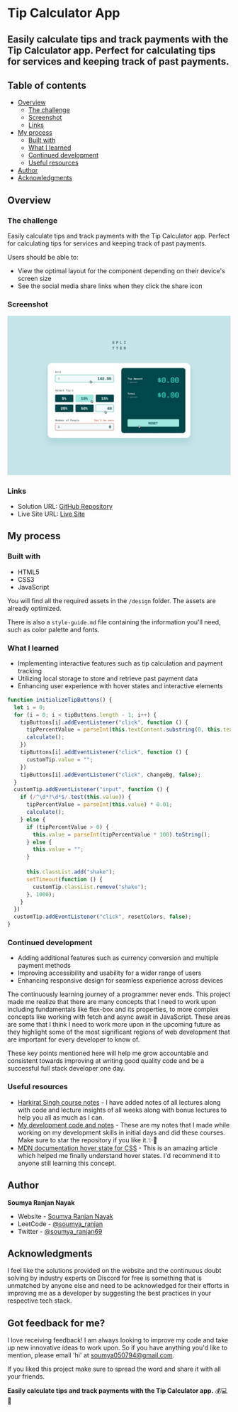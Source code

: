 # Tip Calculator App

## Easily calculate tips and track payments with the Tip Calculator app. Perfect for calculating tips for services and keeping track of past payments.

## Table of contents

- [Overview](#overview)
  - [The challenge](#the-challenge)
  - [Screenshot](#screenshot)
  - [Links](#links)
- [My process](#my-process)
  - [Built with](#built-with)
  - [What I learned](#what-i-learned)
  - [Continued development](#continued-development)
  - [Useful resources](#useful-resources)
- [Author](#author)
- [Acknowledgments](#acknowledgments)

## Overview

### The challenge

Easily calculate tips and track payments with the Tip Calculator app. Perfect for calculating tips for services and keeping track of past payments.

Users should be able to:

- View the optimal layout for the component depending on their device's screen size
- See the social media share links when they click the share icon

### Screenshot

![Design Preview](./design/active-states.jpg)

### Links

- Solution URL: [GitHub Repository](https://github.com/soumya-123-code/Tip-calculator-app_frontend_project)
- Live Site URL: [Live Site](https://tip-calculator-frontend.netlify.app/)

## My process

### Built with

- HTML5
- CSS3
- JavaScript

You will find all the required assets in the `/design` folder. The assets are already optimized.

There is also a `style-guide.md` file containing the information you'll need, such as color palette and fonts.

### What I learned

- Implementing interactive features such as tip calculation and payment tracking
- Utilizing local storage to store and retrieve past payment data
- Enhancing user experience with hover states and interactive elements

```js
function initializeTipButtons() {
  let i = 0;
  for (i = 0; i < tipButtons.length - 1; i++) {
    tipButtons[i].addEventListener("click", function () {
      tipPercentValue = parseInt(this.textContent.substring(0, this.textContent.length - 1)) * 0.01;
      calculate();
    })
    tipButtons[i].addEventListener("click", function () {
      customTip.value = "";
    })
    tipButtons[i].addEventListener("click", changeBg, false);
  }
  customTip.addEventListener("input", function () {
    if (/^\d*?\d*$/.test(this.value)) {
      tipPercentValue = parseInt(this.value) * 0.01;
      calculate();
    } else {
      if (tipPercentValue > 0) {
        this.value = parseInt(tipPercentValue * 100).toString();
      } else {
        this.value = "";
      }

      this.classList.add("shake");
      setTimeout(function () {
        customTip.classList.remove("shake");
      }, 1000);
    }
  })
  customTip.addEventListener("click", resetColors, false);
}
```

### Continued development

- Adding additional features such as currency conversion and multiple payment methods
- Improving accessibility and usability for a wider range of users
- Enhancing responsive design for seamless experience across devices

The continuously learning journey of a programmer never ends. This project made me realize that there are many concepts that I need to work upon including fundamentals like flex-box and its properties, to more complex concepts like working with fetch and async await in JavaScript. These areas are some that I think I need to work more upon in the upcoming future as they highlight some of the most significant regions of web development that are important for every developer to know of.

These key points mentioned here will help me grow accountable and consistent towards improving at writing good quality code and be a successful full stack developer one day.

### Useful resources

- [Harkirat Singh course notes](https://github.com/soumya-123-code/harkirat-singh-course_code_and_notes) - I have added notes of all lectures along with code and lecture insights of all weeks along with bonus lectures to help you all as much as I can.
- [My development code and notes](https://github.com/soumya-123-code/cwh-web-dev-playlist_code_and_notes) - These are my notes that I made while working on my development skills in initial days and did these courses. Make sure to star the repository if you like it.✨💫
- [MDN documentation hover state for CSS](https://developer.mozilla.org/en-US/docs/Web/CSS/:hover) - This is an amazing article which helped me finally understand hover states. I'd recommend it to anyone still learning this concept.

## Author

<b><strong>Soumya Ranjan Nayak</strong></b>
- Website - [Soumya Ranjan Nayak](https://itsmesoumya.netlify.app/)
- LeetCode - [@soumya_ranjan](https://leetcode.com/u/soumya_ranjan/)
- Twitter - [@soumya_ranjan69](https://www.twitter.com/soumya_ranjan69)

## Acknowledgments

I feel like the solutions provided on the website and the continuous doubt solving by industry experts on Discord for free is something that is unmatched by anyone else and need to be acknowledged for their efforts in improving me as a developer by suggesting the best practices in your respective tech stack.

## Got feedback for me?

I love receiving feedback! I am always looking to improve my code and take up new innovative ideas to work upon. So if you have anything you'd like to mention, please email 'hi' at soumya050794@gmail.com.

If you liked this project make sure to spread the word and share it with all your friends.

**Easily calculate tips and track payments with the Tip Calculator app.** 💰💻📱

